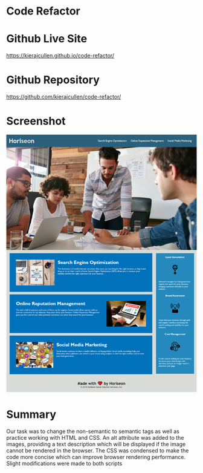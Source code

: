 # Code Refactor
# Github Live Site 
https://kierajcullen.github.io/code-refactor/

# Github Repository 
https://github.com/kierajcullen/code-refactor/

# Screenshot
![](assets/images/screenshot.png)

# Summary
Our task was to change the non-semantic to semantic tags as well as practice working with HTML and CSS. An alt attribute was added to the images, providing a text description which will be displayed if the image cannot be rendered in the browser. The CSS was condensed to make the code more concise which can improve browser rendering performance. Slight modifications were made to both scripts
